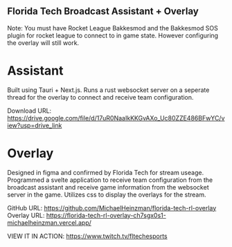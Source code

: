 ## Florida Tech Broadcast Assistant + Overlay      
Note: You must have Rocket League Bakkesmod and the Bakkesmod SOS plugin for rocket league to connect to in game state. However configuring the overlay will still work.    

# Assistant   
Built using Tauri + Next.js. Runs a rust websocket server on a seperate thread for the overlay to connect and receive team configuration.     

Download URL: https://drive.google.com/file/d/17uR0NaaIkKKGvAXo_Uc80ZZE486BFwYC/view?usp=drive_link      

# Overlay
Designed in figma and confirmed by Florida Tech for stream useage. Programmed a svelte application to receive team configuration from the broadcast assistant and receive game information from the websocket server in the game. Utilizes css to display the overlays for the stream.      

GitHub URL: https://github.com/MichaelHeinzman/florida-tech-rl-overlay      
Overlay URL: https://florida-tech-rl-overlay-ch7sgx0s1-michaelheinzman.vercel.app/       

VIEW IT IN ACTION: https://www.twitch.tv/fltechesports   
